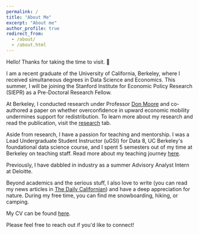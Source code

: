 ```yaml
---
permalink: /
title: "About Me"
excerpt: "About me"
author_profile: true
redirect_from: 
  - /about/
  - /about.html
---
```


Hello! Thanks for taking the time to visit. 🙂

I am a recent graduate of the University of California, Berkeley, where I received simultaneous degrees in Data Science and Economics. This summer, I will be joining the Stanford Institute for Economic Policy Research (SIEPR) as a Pre-Doctoral Research Fellow.

At Berkeley, I conducted research under Professor [Don Moore](https://learnmoore.org/) and co-authored a paper on whether overconfidence in upward economic mobility undermines support for redistribution. To learn more about my research and read the publication, visit the [research](https://a-leenwu.github.io/research/) tab.

Aside from research, I have a passion for teaching and mentorship. I was a Lead Undergraduate Student Instructor (uGSI) for Data 8, UC Berkeley's foundational data science course, and I spent 5 semesters out of my time at Berkeley on teaching staff. Read more about my teaching journey [here](https://a-leenwu.github.io/teaching/).

Previously, I have dabbled in industry as a summer Advisory Analyst Intern at Deloitte.

Beyond academics and the serious stuff, I also love to write (you can read my news articles in [The Daily Californian](https://web.archive.org/web/20230601083241/https://dailycal.org/author/aileenwu)) and have a deep appreciation for nature. During my free time, you can find me snowboarding, hiking, or camping.

My CV can be found [here](https://a-leenwu.github.io/files/Aileen_Wu_CV.pdf).

Please feel free to reach out if you'd like to connect!